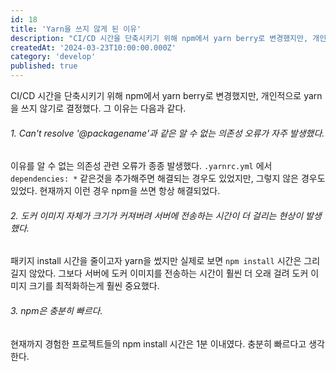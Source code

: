 ```yaml
---
id: 18
title: 'Yarn을 쓰지 않게 된 이유'
description: "CI/CD 시간을 단축시키기 위해 npm에서 yarn berry로 변경했지만, 개인적으로 yarn을 쓰지 않기로 결정했다. 그 이유는 다음과 같다. 1. Can't resolve '@packagename'과 같은 알 수 없는 의존성 오류가 자주 발생했다. 이유를 알 수 없는 의존성 관련 오류가 종종 발생했다. .yarnrc.yml 에서 dependencies: * 같은것을 추가해주면 해결되는 경우도 있었지만, 그렇지 않은 경우도 있었다. 현재까지 이런 경우 npm을 쓰면 항상 해결되었다."
createdAt: '2024-03-23T10:00:00.000Z'
category: 'develop'
published: true
---
```


CI/CD 시간을 단축시키기 위해 npm에서 yarn berry로 변경했지만, 개인적으로 yarn을 쓰지 않기로 결정했다. 그 이유는 다음과 같다.

###### 1. Can't resolve '@packagename'과 같은 알 수 없는 의존성 오류가 자주 발생했다.

이유를 알 수 없는 의존성 관련 오류가 종종 발생했다. `.yarnrc.yml` 에서 `dependencies: *` 같은것을 추가해주면 해결되는 경우도 있었지만, 그렇지 않은 경우도 있었다. 현재까지 이런 경우 npm을 쓰면 항상 해결되었다.

###### 2. 도커 이미지 자체가 크기가 커져버려 서버에 전송하는 시간이 더 걸리는 현상이 발생했다.

패키지 install 시간을 줄이고자 yarn을 썼지만 실제로 보면 `npm install` 시간은 그리 길지 않았다. 그보다 서버에 도커 이미지를 전송하는 시간이 훨씬 더 오래 걸려 도커 이미지 크기를 최적화하는게 훨씬 중요했다.

###### 3. npm은 충분히 빠르다.

현재까지 경험한 프로젝트들의 npm install 시간은 1분 이내였다. 충분히 빠르다고 생각한다.
